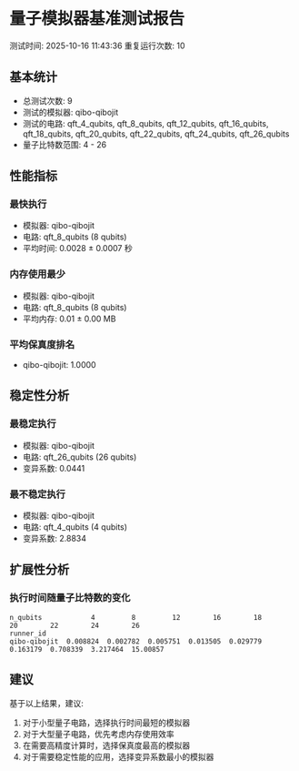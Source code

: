 # 量子模拟器基准测试报告

测试时间: 2025-10-16 11:43:36
重复运行次数: 10

## 基本统计

- 总测试次数: 9
- 测试的模拟器: qibo-qibojit
- 测试的电路: qft_4_qubits, qft_8_qubits, qft_12_qubits, qft_16_qubits, qft_18_qubits, qft_20_qubits, qft_22_qubits, qft_24_qubits, qft_26_qubits
- 量子比特数范围: 4 - 26

## 性能指标

### 最快执行
- 模拟器: qibo-qibojit
- 电路: qft_8_qubits (8 qubits)
- 平均时间: 0.0028 ± 0.0007 秒

### 内存使用最少
- 模拟器: qibo-qibojit
- 电路: qft_8_qubits (8 qubits)
- 平均内存: 0.01 ± 0.00 MB

### 平均保真度排名
- qibo-qibojit: 1.0000

## 稳定性分析

### 最稳定执行
- 模拟器: qibo-qibojit
- 电路: qft_26_qubits (26 qubits)
- 变异系数: 0.0441

### 最不稳定执行
- 模拟器: qibo-qibojit
- 电路: qft_4_qubits (4 qubits)
- 变异系数: 2.8834

## 扩展性分析

### 执行时间随量子比特数的变化
```
n_qubits            4         8         12        16        18        20        22        24        26
runner_id                                                                                             
qibo-qibojit  0.008824  0.002782  0.005751  0.013505  0.029779  0.163179  0.708339  3.217464  15.00857
```

## 建议

基于以上结果，建议:
1. 对于小型量子电路，选择执行时间最短的模拟器
2. 对于大型量子电路，优先考虑内存使用效率
3. 在需要高精度计算时，选择保真度最高的模拟器
4. 对于需要稳定性能的应用，选择变异系数最小的模拟器
